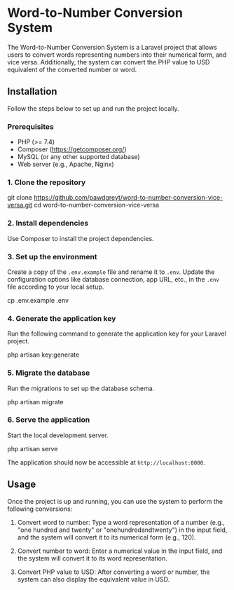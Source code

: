 # Word-to-Number Conversion System

The Word-to-Number Conversion System is a Laravel project that allows users to convert words representing numbers into their numerical form, and vice versa. Additionally, the system can convert the PHP value to USD equivalent of the converted number or word.

## Installation

Follow the steps below to set up and run the project locally.

### Prerequisites

- PHP (>= 7.4)
- Composer (https://getcomposer.org/)
- MySQL (or any other supported database)
- Web server (e.g., Apache, Nginx)

### 1. Clone the repository

git clone https://github.com/pawdgreyt/word-to-number-conversion-vice-versa.git
cd word-to-number-conversion-vice-versa

### 2. Install dependencies

Use Composer to install the project dependencies.

### 3. Set up the environment

Create a copy of the `.env.example` file and rename it to `.env`. Update the configuration options like database connection, app URL, etc., in the `.env` file according to your local setup.

cp .env.example .env

### 4. Generate the application key

Run the following command to generate the application key for your Laravel project.

php artisan key:generate

### 5. Migrate the database

Run the migrations to set up the database schema.

php artisan migrate

### 6. Serve the application

Start the local development server.

php artisan serve


The application should now be accessible at `http://localhost:8000`.

## Usage

Once the project is up and running, you can use the system to perform the following conversions:

1. Convert word to number: Type a word representation of a number (e.g., "one hundred and twenty" or "onehundredandtwenty") in the input field, and the system will convert it to its numerical form (e.g., 120).

2. Convert number to word: Enter a numerical value in the input field, and the system will convert it to its word representation.

3. Convert PHP value to USD: After converting a word or number, the system can also display the equivalent value in USD.

